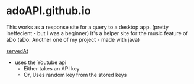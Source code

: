 # adoAPI.github.io
This works as a response site for a query to a desktop app. (pretty ineffecient - but I was a beginner)
It's a helper site for the music feature of aDo (aDo: Another one of my project - made with java)

[servedAt](https://maruf22-dev.github.io/adoAPI.github.io/API.html)
* uses the Youtube api
  - Either takes an API key
  - Or, Uses random key from the stored keys

